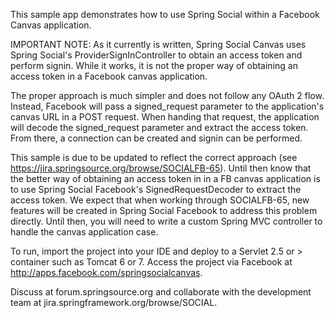 This sample app demonstrates how to use Spring Social within a Facebook Canvas application.

IMPORTANT NOTE: As it currently is written, Spring Social Canvas uses Spring Social's ProviderSignInController
to obtain an access token and perform signin. While it works, it is not the proper way of obtaining an
access token in a Facebook canvas application. 

The proper approach is much simpler and does not follow any OAuth 2 flow. Instead, Facebook will
pass a signed_request parameter to the application's canvas URL in a POST request. When handing that
request, the application will decode the signed_request parameter and extract the access token. From
there, a connection can be created and signin can be performed. 

This sample is due to be updated to reflect the correct approach (see https://jira.springsource.org/browse/SOCIALFB-65).
Until then know that the better way of obtaining an access token in in a FB canvas application is to
use Spring Social Facebook's SignedRequestDecoder to extract the access token. We expect that when working
through SOCIALFB-65, new features will be created in Spring Social Facebook to address this problem directly.
Until then, you will need to write a custom Spring MVC controller to handle the canvas application case.

To run, import the project into your IDE and deploy to a Servlet 2.5 or > container such as Tomcat 6 or 7.
Access the project via Facebook at http://apps.facebook.com/springsocialcanvas.

Discuss at forum.springsource.org and collaborate with the development team at jira.springframework.org/browse/SOCIAL.
